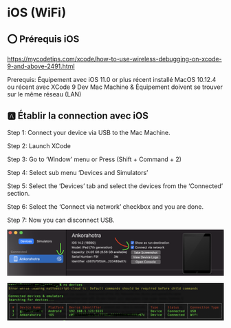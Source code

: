 # iOS (WiFi)

## :o: Prérequis iOS

https://mycodetips.com/xcode/how-to-use-wireless-debugging-on-xcode-9-and-above-2491.html

Prerequis:
Équipement avec iOS 11.0 or plus récent installé
MacOS 10.12.4 ou récent avec XCode 9
Dev Mac Machine & Équipement doivent se trouver sur le même réseau (LAN)


## :a: Établir la connection avec iOS

Step 1: Connect your device via USB to the Mac Machine.

Step 2: Launch XCode 

Step 3: Go to ‘Window’ menu or Press (Shift + Command + 2)

Step 4: Select sub menu ‘Devices and Simulators’

Step 5: Select the ‘Devices’ tab and select the devices from the ‘Connected’ section.

Step 6: Select the ‘Connect via network’ checkbox and you are done.

Step 7: Now you can disconnect USB.

![image](../images/xcode-ios-wifi.png)

![image](../images/ns-devices-wifi.png)
